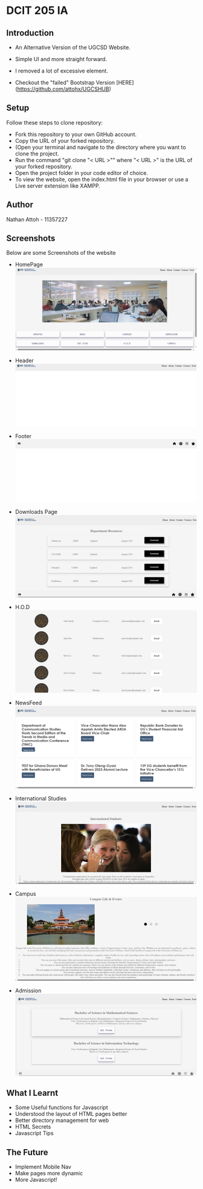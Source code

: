 
# DCIT 205 IA



## Introduction
* An Alternative Version of the UGCSD Website. 
* Simple UI and more straight forward. 
* I removed a lot of excessive element. 

* Checkout the "failed" Bootstrap Version [HERE] (https://github.com/attohx/UGCSHUB)
## Setup

Follow these steps to clone repository:

* Fork this repository to your own GitHub account.
* Copy the URL of your forked repository.
* (Open your terminal and navigate to the directory where you want to clone the project.
* Run the command "git clone "< URL >"" where "< URL >" is the URL of your forked repository.
* Open the project folder in your code editor of choice.
* To view the website, open the index.html file in your browser or use a Live server extension like XAMPP.

## Author

Nathan Attoh - 11357227

## Screenshots
Below are some Screenshots of the website
* HomePage
![alt text](./media/rdme/homepage.png)

* Header
![alt text](./media/rdme/header.png)

* Footer
![alt text](./media/rdme/footer.png)

* Downloads Page
![alt text](./media/rdme/resources.png)

* H.O.D
![alt text](./media/rdme/hodpage.png)

* NewsFeed
![alt text](./media/rdme/feed.png)

* International Studies
![alt text](./media/rdme/intstudies.png)

* Campus
![alt text](./media/rdme/campuslife.png)

* Admission
![alt text](./media/rdme/admission.png)

## What I Learnt
- Some Useful functions for Javascript
- Understood the layout of HTML pages better
- Better directory management for web 
- HTML Secrets
- Javascript Tips


## The Future

* Implement Mobile Nav
* Make pages more dynamic
* More Javascript!

















